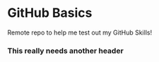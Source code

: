 GitHub Basics
===============

Remote repo to help me test out my GitHub Skills!

### This really needs another header
